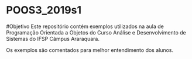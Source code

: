 # POOS3_2019s1

#Objetivo
Este repositório contém exemplos utilizados na aula de Programação Orientada a Objetos do Curso Análise e Desenvolvimento de Sistemas do IFSP Câmpus Araraquara.

Os exemplos são comentados para melhor entendimento dos alunos.
